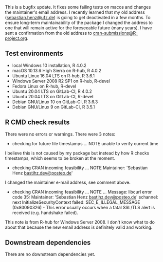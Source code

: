 This is a bugfix update. It fixes some failing tests on macos and changes the maintainer's email address. I recently learned that my old address (sebastian.henz@ufz.de) is going to get deactivated in a few months. To ensure long-term maintainability of the package I changed the address to one that will remain active for the foreseeable future (many years). I have sent a confirmation from the old address to cran-submissions@R-project.org.

## Test environments
* local Windows 10 installation, R 4.0.2
* macOS 10.13.6 High Sierra on R-hub, R 4.0.2
* Ubuntu Linux 16.04 LTS on R-hub, R 3.6.1
* Windows Server 2008 R2 SP1 on R-hub, R-devel
* Fedora Linux on R-hub, R-devel
* Ubuntu 20.04 LTS on GitLab-CI, R 4.0.2
* Ubuntu 20.04 LTS on GitLab-CI, R-devel
* Debian GNU/Linux 10 on GitLab-CI, R 3.6.3
* Debian GNU/Linux 9 on GitLab-CI, R 3.5.1

## R CMD check results
There were no errors or warnings.
There were 3 notes:

* checking for future file timestamps ... NOTE
  unable to verify current time

I believe this is not caused by my package but instead by how R checks 
timestamps, which seems to be broken at the moment.

* checking CRAN incoming feasibility ... NOTE
  Maintainer: 'Sebastian Henz <bastihz.dev@posteo.de>'

I changed the maintainer e-mail address, see comment above.

* checking CRAN incoming feasibility ... NOTE
  ...
  Message: libcurl error code 35:
    Maintainer: 'Sebastian Henz <bastihz.dev@posteo.de>'
         	    schannel: next InitializeSecurityContext failed: 
         	    SEC_E_ILLEGAL_MESSAGE (0x80090326) - This error usually occurs 
         	    when a fatal SSL/TLS alert is received (e.g. handshake failed).

This note is from R-hub for Windows Server 2008. I don't know what to do about that because the new email address is definitely valid and working.

## Downstream dependencies
There are no downstream dependencies yet.
